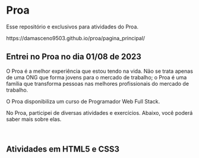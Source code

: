 # Proa
<p>Esse repositório e exclusivos para atividades do Proa.</p>
https://damasceno9503.github.io/proa/pagina_principal/
<br>

## Entrei no Proa no dia 01/08 de 2023 <br>
<p>O Proa é a melhor experiência que estou tendo na vida. Não se trata apenas de uma ONG que forma jovens para o mercado de trabalho; o Proa é uma família que transforma pessoas nas melhores profissionais do mercado de trabalho.
<p>O Proa disponibiliza um curso de Programador Web Full Stack.</p>
<p>No Proa, participei de diversas atividades e exercícios. Abaixo, você poderá saber mais sobre elas.</p><br>

## Atividades em HTML5 e CSS3 <br>
<h2></h2>
